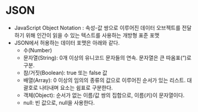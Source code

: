 # JSON

- JavaScript Object Notation :  속성-값 쌍으로 이루어진 데이터 오브젝트를 전달하기 위해 인간이 읽을 수 있는 텍스트를 사용하는 개방형 표준 포맷
- JSON에서 허용하는 데이터 포맷은 아래와 같다.
  - 수(Number)
  - 문자열(String): 0개 이상의 유니코드 문자들의 연속. 문자열은 큰 따옴표(“)로 구분.
  - 참/거짓(Boolean): true 또는 false 값
  - 배열(Array): 0 이상의 임의의 종류의 값으로 이루어진 순서가 있는 리스트. 대괄호로 나타내며 요소는 쉼표로 구분한다.
  - 객체(Object): 순서가 없는 이름/값 쌍의 집합으로, 이름(키)이 문자열이다.
  - null: 빈 값으로, null을 사용한다.